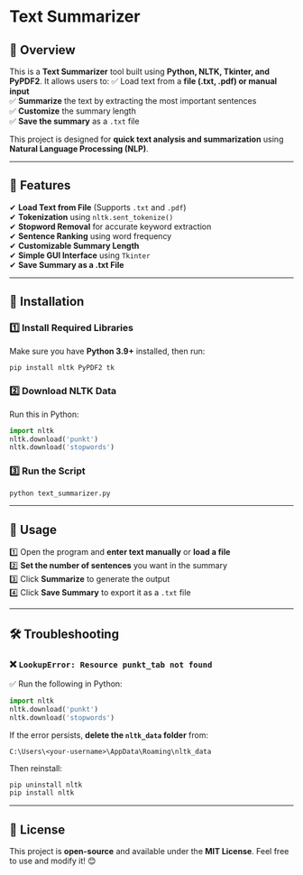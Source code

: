 # Text Summarizer

## 📌 Overview
This is a **Text Summarizer** tool built using **Python, NLTK, Tkinter, and PyPDF2**. It allows users to:
✅ Load text from a **file (.txt, .pdf) or manual input**  
✅ **Summarize** the text by extracting the most important sentences  
✅ **Customize** the summary length  
✅ **Save the summary** as a `.txt` file  

This project is designed for **quick text analysis and summarization** using **Natural Language Processing (NLP)**.

---

## 🚀 Features
✔ **Load Text from File** (Supports `.txt` and `.pdf`)  
✔ **Tokenization** using `nltk.sent_tokenize()`  
✔ **Stopword Removal** for accurate keyword extraction  
✔ **Sentence Ranking** using word frequency  
✔ **Customizable Summary Length**  
✔ **Simple GUI Interface** using `Tkinter`  
✔ **Save Summary as a .txt File**  

---

## 📂 Installation
### 1️⃣ Install Required Libraries
Make sure you have **Python 3.9+** installed, then run:
```sh
pip install nltk PyPDF2 tk
```

### 2️⃣ Download NLTK Data
Run this in Python:
```python
import nltk
nltk.download('punkt')
nltk.download('stopwords')
```

### 3️⃣ Run the Script
```sh
python text_summarizer.py
```

---

## 📖 Usage
1️⃣ Open the program and **enter text manually** or **load a file**  
2️⃣ **Set the number of sentences** you want in the summary  
3️⃣ Click **Summarize** to generate the output  
4️⃣ Click **Save Summary** to export it as a `.txt` file  

---

## 🛠 Troubleshooting
### ❌ `LookupError: Resource punkt_tab not found`
✅ Run the following in Python:
```python
import nltk
nltk.download('punkt')
nltk.download('stopwords')
```
If the error persists, **delete the `nltk_data` folder** from:
```
C:\Users\<your-username>\AppData\Roaming\nltk_data
```
Then reinstall:
```sh
pip uninstall nltk
pip install nltk
```

---

## 📜 License
This project is **open-source** and available under the **MIT License**. Feel free to use and modify it! 😊


